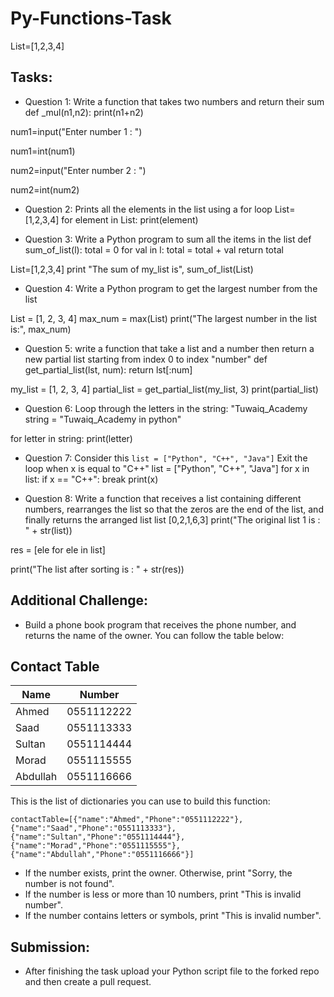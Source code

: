 # Py-Functions-Task

List=[1,2,3,4]
## Tasks:


- Question 1: Write a function that takes two numbers and return their sum 
def _mul(n1,n2):
    print(n1+n2)

num1=input("Enter number 1 : ")

num1=int(num1)

num2=input("Enter number 2 : ")

num2=int(num2)


- Question 2: Prints all the elements in the list using a for loop
List=[1,2,3,4]
for element in List:
 print(element)


- Question 3: Write a Python program to sum all the items in the list 
def sum_of_list(l):
  total = 0
  for val in l:
    total = total + val
  return total

List=[1,2,3,4]
print "The sum of my_list is", sum_of_list(List)


- Question 4: Write a Python program to get the largest number from the list

List = [1, 2, 3, 4]
max_num = max(List)
print("The largest number in the list is:", max_num)


- Question 5: write a function that take a list and a number then return a new partial list starting from index 0 to index "number"
def get_partial_list(lst, num):
    return lst[:num]

my_list = [1, 2, 3, 4]
partial_list = get_partial_list(my_list, 3)
print(partial_list)  


- Question 6: Loop through the letters in the string: "Tuwaiq_Academy
string = "Tuwaiq_Academy in python"

for letter in string:
    print(letter)


- Question 7: Consider this ``` list = ["Python", "C++", "Java"] ``` Exit the loop when x is equal to "C++"
list = ["Python", "C++", "Java"]
for x in list:
    if x == "C++":
        break
    print(x)


- Question 8: Write a function that receives a list containing different numbers, rearranges the list so that the zeros are the end of the list, and finally returns the arranged list
list [0,2,1,6,3]
print("The original list 1 is : " + str(list))

res = [ele for ele in list]

print("The list after sorting is : " + str(res))


## Additional Challenge:


- Build a phone book program that receives the phone number, and returns the name of the owner.
You can follow the table below:

## Contact Table

| Name | Number |
| --- | ------------- |
| Ahmed | 0551112222 |
| Saad | 0551113333 |
| Sultan | 0551114444 |
| Morad | 0551115555 |
| Abdullah| 0551116666 |

This is the list of dictionaries you can use to build this function:

```contactTable=[{"name":"Ahmed","Phone":"0551112222"},{"name":"Saad","Phone":"0551113333"},{"name":"Sultan","Phone":"0551114444"},{"name":"Morad","Phone":"0551115555"},{"name":"Abdullah","Phone":"0551116666"}] ```

- If the number exists, print the owner. Otherwise, print "Sorry, the number is not found".
- If the number is less or more than 10 numbers, print "This is invalid number".
- If the number contains letters or symbols, print "This is invalid number".


## Submission:


- After finishing the task upload your Python script file to the forked repo and then create a pull request.

